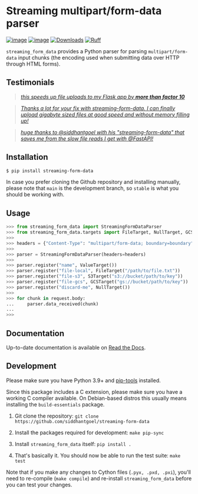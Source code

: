 # Streaming multipart/form-data parser

[![image](https://img.shields.io/pypi/v/streaming-form-data.svg)](https://pypi.python.org/pypi/streaming-form-data)
[![image](https://img.shields.io/pypi/pyversions/streaming-form-data.svg)](https://pypi.python.org/pypi/streaming-form-data)
[![Downloads](https://static.pepy.tech/badge/streaming-form-data)](https://pepy.tech/project/streaming-form-data)
[![Ruff](https://img.shields.io/endpoint?url=https://raw.githubusercontent.com/astral-sh/ruff/main/assets/badge/v2.json)](https://github.com/astral-sh/ruff)

`streaming_form_data` provides a Python parser for parsing `multipart/form-data`
input chunks (the encoding used when submitting data over HTTP through HTML
forms).

## Testimonials

> [_this speeds up file uploads to my Flask app by **more than factor 10**_](https://github.com/pallets/werkzeug/issues/875#issuecomment-429287766)

> [_Thanks a lot for your fix with streaming-form-data. I can finally upload gigabyte sized files at good speed and without memory filling up!_](https://github.com/pallets/werkzeug/issues/875#issuecomment-530020990)

> [_huge thanks to @siddhantgoel with his "streaming-form-data" that saves me from the slow file reads I get with @FastAPI!_](https://twitter.com/bebenzrr/status/1654952147132248064)

## Installation

```bash
$ pip install streaming-form-data
```

In case you prefer cloning the Github repository and installing manually, please
note that `main` is the development branch, so `stable` is what you should be
working with.

## Usage

```python
>>> from streaming_form_data import StreamingFormDataParser
>>> from streaming_form_data.targets import FileTarget, NullTarget, GCSTarget, S3Target, ValueTarget
>>>
>>> headers = {"Content-Type": "multipart/form-data; boundary=boundary"}
>>>
>>> parser = StreamingFormDataParser(headers=headers)
>>>
>>> parser.register("name", ValueTarget())
>>> parser.register("file-local", FileTarget("/path/to/file.txt"))
>>> parser.register("file-s3", S3Target("s3://bucket/path/to/key"))
>>> parser.register("file-gcs", GCSTarget("gs://bucket/path/to/key"))
>>> parser.register("discard-me", NullTarget())
>>>
>>> for chunk in request.body:
...     parser.data_received(chunk)
...
>>>
```

## Documentation

Up-to-date documentation is available on [Read the Docs].

## Development

Please make sure you have Python 3.9+ and [pip-tools] installed.

Since this package includes a C extension, please make sure you have a working C
compiler available. On Debian-based distros this usually means installing the
`build-essentials` package.

1. Git clone the repository:
   `git clone https://github.com/siddhantgoel/streaming-form-data`

2. Install the packages required for development:
   `make pip-sync`

3. Install `streaming_form_data` itself:
   `pip install .`

4. That's basically it. You should now be able to run the test suite:
   `make test`

Note that if you make any changes to Cython files (`.pyx, .pxd, .pxi`), you'll need to re-compile (`make compile`) and re-install `streaming_form_data` before you can test your changes.

[pip-tools]: https://pypi.org/project/pip-tools/
[Read the Docs]: https://streaming-form-data.readthedocs.io/
